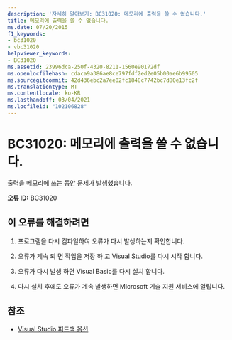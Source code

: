```yaml
---
description: '자세히 알아보기: BC31020: 메모리에 출력을 쓸 수 없습니다.'
title: 메모리에 출력을 쓸 수 없습니다.
ms.date: 07/20/2015
f1_keywords:
- bc31020
- vbc31020
helpviewer_keywords:
- BC31020
ms.assetid: 23996dca-250f-4320-8211-1560e90172df
ms.openlocfilehash: cdaca9a386ae8ce797fdf2ed2e05b00ae6b99505
ms.sourcegitcommit: 42d436ebc2a7ee02fc1848c7742bc7d80e13fc2f
ms.translationtype: MT
ms.contentlocale: ko-KR
ms.lasthandoff: 03/04/2021
ms.locfileid: "102106828"
---
```

# <a name="bc31020-unable-to-write-output-to-memory"></a>BC31020: 메모리에 출력을 쓸 수 없습니다.

출력을 메모리에 쓰는 동안 문제가 발생했습니다.

 **오류 ID:** BC31020

## <a name="to-correct-this-error"></a>이 오류를 해결하려면

1. 프로그램을 다시 컴파일하여 오류가 다시 발생하는지 확인합니다.

2. 오류가 계속 되 면 작업을 저장 하 고 Visual Studio를 다시 시작 합니다.

3. 오류가 다시 발생 하면 Visual Basic를 다시 설치 합니다.

4. 다시 설치 후에도 오류가 계속 발생하면 Microsoft 기술 지원 서비스에 알립니다.

## <a name="see-also"></a>참조

- [Visual Studio 피드백 옵션](/visualstudio/ide/feedback-options)
